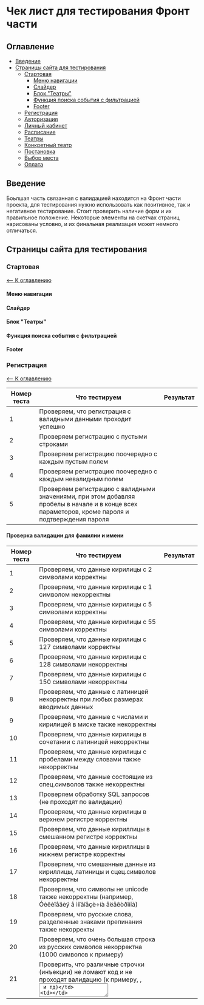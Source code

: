 # Чек лист для тестирования Фронт части
## Оглавление <a name="Table_of_contents">
* [Введение](#Introduction)
* [Страницы сайта для тестирования](#Pages)  
    * [Стартовая](#Main)  
        * [Меню навигации](#Navigation)
        * [Слайдер](#Slider)
        * [Блок "Театры"](#Block_Theaters)
        * [Функция поиска события с фильтрацией](#Event_search_with_filtering)
        * [Footer](#Footer)
    * [Регистрация](#Registration)
    * [Авторизация](#Authorization)
    * [Личный кабинет](#Personal_area)
    * [Расписание](#Timetable)
    * [Театры](#Theaters)
    * [Конкретный театр](#Concrete_theater)
    * [Постановка](#Staging)
    * [Выбор места](#Seat_selection)
    * [Оплата](#Payment)
    
## Введение <a name="Introduction">
Боьлшая часть связанная с валидацией находится на Фронт части проекта, для тестирования нужно использовать как позитивное, так и
негативное тестирование. Стоит проверить наличие форм и их правильное положение. Некоторые элементы на скетчах страниц нарисованы 
условно, и их финальная реализация может немного отличаться. 


## Страницы сайта для тестирования <a name="Pages">

### Стартовая<a name="Main">
[<-- К оглавлению](#Table_of_contents)
#### Меню навигации <a name="Navigation">  
#### Слайдер <a name="Slider">  
#### Блок "Театры" <a name="Block_Theaters">  
#### Функция поиска события с фильтрацией <a name="Event_search_with_filtering">  
#### Footer <a name="Footer">


### Регистрация <a name="Registration">  
[<-- К оглавлению](#Table_of_contents)

| Номер теста | Что тестируем                                                | Результат |
| ----------- | ------------------------------------------------------------ | --------- |
| 1           | Проверяем, что регистрация с валидными данными проходит успешно |           |
| 2           | Проверяем регистрацию с пустыми строками                     |           |
| 3           | Проверяем регистрацию поочередно с каждым пустым полем       |           |
| 4           | Проверяем регистрацию поочередно с каждым невалидным полем   |           |
| 5           | Проверяем регистрацию с валидными значениями, при этом добавляя пробелы в начале и в конце всех параметоров, кроме пароля и подтверждения пароля |  

#### Проверка валидации для фамилии и имени

| Номер теста | Что тестируем                                                | Результат |
| ----------- | ------------------------------------------------------------ | --------- |
| 1           | Проверяем, что данные кирилицы с 2 символами корректны       |           |
| 2           | Проверяем, что данные кирилицы с 1 символом некорректны      |           |
| 3           | Проверяем, что данные кирилицы с 5 символами корректны       |           |
| 4           | Проверяем, что данные кирилицы с 55 символами корректны      |           |
| 5           | Проверяем, что данные кирилицы с 127 символами корректны     |           |
| 6           | Проверяем, что данные кирилицы с 128 символами некорректны   |           |
| 7           | Проверяем, что данные кирилицы с 150 символами некорректны   |           |
| 8           | Проверяем, что данные с латиницей некорректны при любых размерах вводимых данных |           |
| 9           | Проверяем, что данные с числами и кирилицей в миске также некорректны |           |
| 10          | Проверяем, что данные кирилицы в сочетании с латиницей некорректны |           |
| 11          | Проверяем, что данные кирилицы с пробелами между словами также некорректны |           |
| 12          | Проверяем, что данные состоящие из спец.символов также некорректны |           |
| 13          | Проверяем обработку SQL запросов (не проходят по валидации)  |           |
| 14          | Проверяем, что данные кирилицы в верхнем регистре корректны  |           |
| 15          | Проверяем, что данные кириллицы  в смешанном регистре корректны |           |
| 16          | Проверяем, что данные кириллицы в нижнем регистре корректны  |           |
| 17          | Проверяем, что смешанные данные из кириллицы, латиницы и сцец.символов некорректны |           |
| 18          | Проверяем, что символы не unicode также некорректны (например, Óèêèïåäèÿ å ìíîãîåçè÷íà åëåêòðîííà) |           |
| 19          | Проверяем, что русские слова, разделенные знаками препинания также некорректы |           |
| 20          | Проверяем, что очень большая строка из русских символов некорректна (1000 символов к примеру) |           |
| 21          | Проверить, что различные строчки (инъекции) не ломают код и не проходят валидацию (к примеру, <script>alert("xss!")</script> , <textarea /> и тд) |           |

#### Проверка валидации для пароля

| Номер теста | Что тестируем                                                | Результат |
| ----------- | ------------------------------------------------------------ | --------- |
| 1           | Проверяем, что данные латиницы с одной заглавной буквой и одной строчной буквой, цифрами и символами "!@#$%^&*", состоящий из 8 символов, корректный |           |
| 2           | Проверяем, что данные латиницы с одной заглавной буквой и одной строчной буквой, цифрами и символами "!@#$%^&*", состоящий из 9 символов, корректный |           |
| 3           | Проверяем, что данные латиницы с одной заглавной буквой и одной строчной буквой, цифрами и символами "!@#$%^&*", состоящий из 7 символов, некорректный |           |
| 4           | Проверяем, что данные латиницы с одной заглавной буквой и одной строчной буквой, цифрами и символами "!@#$%^&*", состоящий из 3 символов,  некорректный |           |
| 5           | Проверяем, что данные латиницы с одной заглавной буквой и одной строчной буквой, цифрами и символами "!@#$%^&*", состоящий из 55 символов, корректный |           |
| 6           | Проверяем, что данные латиницы с одной заглавной буквой и одной строчной буквой, цифрами и символами "!@#$%^&*", состоящий из 127 символов, корректный |           |
| 7           | Проверяем, что данные латиницы с одной заглавной буквой и одной строчной буквой, цифрами и символами "!@#$%^&*", состоящий из 128 символов, некорректный |           |
| 8           | Проверяем, что сочетание только букв, или только цифр, или только спец.символов - некорректное |           |
| 9           | Проверяем, что сочетание букв в только в нижнем регистре и цифр некорректно |           |
| 10          | Проверяем, что сочетание букв в только в верхнем регистре и цифр некорректно |           |
| 11          | Проверяем, что сочетание букв в верхнем и нижнем регистре, цифр корректно при вазмере от 8 до 127 символов (без спец.символов) |           |
| 12          | Проверяем, что сочетание только букв в разных регистрах некорректно |           |
| 13          | Проверяем, что очень большая строка (1000 разных символов) некорректна |           |
| 14          | Проверяем, что символы не unicode также некорректны (например, Óèêèïåäèÿ å ìíîãîåçè÷íà åëåêòðîííà) |           |
| 15          | Проверяем, что валидный пароль, разделенный знаками препинания или пробела невалидный |           |
| 16          | Проверить, что различные строчки (инъекции) не ломают код и не проходят валидацию (к примеру, <script>alert("xss!")</script> , <textarea /> и тд) |           |



### Авторизация <a name="Authorization">
[<-- К оглавлению](#Table_of_contents)
ЗАМЕЧАНИЯ к главе:
* Под валидными данными cледует поимать:
   * Email может содержать (A-z), арабских цифр (0-9), символ @ и точки (не более одной подряд). Максимальная длина email - 95 символов. Длина логина минимум - 6 символов, максимум - 30. Должен содержать специальный символ "@", который отделяет имя пользователя почтовой системы от доменного имени; Не должен содержать пробелов. После символа "@" должна быть как минимум одна "."; Email не может содержать 2 точки подряд; После последней точки наличие цифр не допускается; Между последней точкой и символом "@" должно быть не менее одного символов. Справа от "@" должно быть не менее 3-х и не более 64 символов.
   * Пароль может содержать (A-z), арабских цифр (0-9) набор допустимых специальных символов: !@#$%^&* пароль должен содержать как минимум 1 букву в lowercase, 1 букву в uppercase и 1 цифру, наличие специальных символов не обязательно min 8 символов, максимум 127
* Под словом "символ" (во всех падежах и любом числе) подразумеваются символы A-z, арабские цифры 0-9, ".", если далее не поясняется какие именно символы.
* Когда описывается часть данных, подразумевается, что остальные части являются валидными (Когда говорится, что логин Email имеет
6 символов, то пароль и остальная часть Email является валидными и сам логин состоит из валидных символов).

#### Общее 

| Номер теста | Что тестируем                                                | Статус |
| ----------- | ------------------------------------------------------------ | ------ |
| aut1        | Наличие меню навигации                                       |        |
| aut2        | Наличие интерактивного поля для ввода Email                  |        |
| aut3        | Наличие интерактивного поля для ввода пароля                 |        |
| aut4        | Наличие кнопки "Войти"                                       |        |
| aut5        | Наличие ссылки для регистрации аккаунта                      |        |
| aut6        | Успех при входе с валидными данными                          |        |

#### Поле "Email"

| Номер теста | Что тестируем                                                | Статус |
| ----------- | ------------------------------------------------------------ | ------ |
| aute1       | Принимает Email  с 6 символами в логине                      |        |
| aute2       | Принимает Email  с 10 символами в логине                     |        |
| aute3       | Принимает Email  с 30 символами в логине                     |        |
| aute4       | Не принимает Email  с 5 символами в логине                   |        |
| aute5       | Не принимает Email  с 0 символами в логине                   |        |
| aute6       | Не принимает Email  с 31 символом в логине                   |        |
| aute7       | Принимает Email с одним знаком "@"                           |        |
| aute8       | Не принимает Email без знака "@"                             |        |
| aute9       | Не принимает Email с 2 или более знаками "@"                 |        |
| aute10      | Принимает Email  с 9 символами в доменном имени              |        |
| aute11      | Принимает Email  с 64 символами в доменном имени             |        |
| aute12      | Принимает Email  с 4 символами в доменном имени              |        |
| aute13      | Не принимает Email  с 3 символами в доменном имени           |        |
| aute14      | Не принимает Email  с 65 символами в доменном имени          |        |
| aute15      | Принимает Email  с точкой идущими подряд                     |        |
| aute16      | Не принимает Email  с двумя точками идущими подряд           |        |
| aute17      | Принимает Email содержащий символы A-z, арабские цифры (0-9), "@", "." |        |
| aute18      | Не принимает Email если есть символы кроме  A-z, арабских цифр (0-9), "@", "." |        |
| aute19      | Не принимает Email  если в нём пробелы                       |        |
| aute20      | Принимает Email если после символа "@" следует хотя бы одна точка |        |
| aute21      | Не принимает Email если после символа "@" нет точки          |        |
| aute22      | Принимает  Email если после последней точки встречается 3 символа A-z |        |
| aute23      | Принимает  Email если после последней точки встречается 1 символа A-z |        |
| aute24      | Принимает  Email если после последней точки встречается 62 символа A-z |        |
| aute25      | Не принимает  Email если после последней точки встречается 63 символа A-z |        |
| aute26      | Не принимает  Email если после последней точки не  встречается  символов |        |
| aute27      | Принимает  Email если Между последней точкой и символом "@" есть 1 символ |        |
| aute28      | Принимает  Email если Между последней точкой и символом "@" есть 2 символа |        |
| aute29      | Принимает  Email если Между последней точкой и символом "@" есть 2 символа |        |
| aute30      | Не принимает  Email если Между последней точкой и символом "@" есть 62 символа |        |
| aute31      | Не проходят по полю Email XSS атаки по типу: "<script>alert("cookie: "+document.cookie)</script>" |        |
| aute32      | Не проходят по полю Email SQL-инъекции по типу: ' " or ""=" '              |        |
       


### Личный кабинет <a name="Personal_area">
[<-- К оглавлению](#Table_of_contents)
### Расписание <a name="Timetable">
[<-- К оглавлению](#Table_of_contents)
### Театры <a name="Theaters">
[<-- К оглавлению](#Table_of_contents)
### Конкретный театр <a name="Concrete_theater">
[<-- К оглавлению](#Table_of_contents)
### Постановка <a name="Staging">
[<-- К оглавлению](#Table_of_contents)
### Выбор места <a name="Seat_selection">
[<-- К оглавлению](#Table_of_contents)
### Оплата <a name="Payment">
[<-- К оглавлению](#Table_of_contents)


